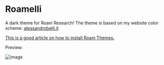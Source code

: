 # Roamelli
 A dark theme for Roam Research!
 The theme is based on my website color scheme: [alessandrobelli.it](https://www.alessandrobelli.it)
 
 [This is a good article on how to install Roam Themes.](https://nesslabs.com/roam-research-themes-custom-styling-css)
 
 Preview:
 
![image](https://user-images.githubusercontent.com/3796324/99243718-5ae57e80-2801-11eb-9680-f21e28bef484.png)

